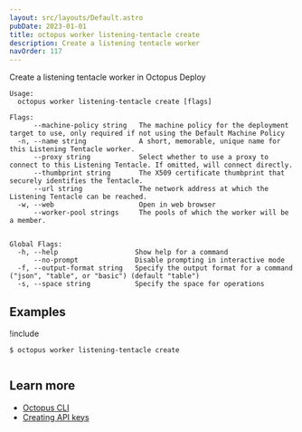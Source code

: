 ```yaml
---
layout: src/layouts/Default.astro
pubDate: 2023-01-01
title: octopus worker listening-tentacle create
description: Create a listening tentacle worker
navOrder: 117
---
```


Create a listening tentacle worker in Octopus Deploy


```text
Usage:
  octopus worker listening-tentacle create [flags]

Flags:
      --machine-policy string   The machine policy for the deployment target to use, only required if not using the Default Machine Policy
  -n, --name string             A short, memorable, unique name for this Listening Tentacle worker.
      --proxy string            Select whether to use a proxy to connect to this Listening Tentacle. If omitted, will connect directly.
      --thumbprint string       The X509 certificate thumbprint that securely identifies the Tentacle.
      --url string              The network address at which the Listening Tentacle can be reached.
  -w, --web                     Open in web browser
      --worker-pool strings     The pools of which the worker will be a member.


Global Flags:
  -h, --help                   Show help for a command
      --no-prompt              Disable prompting in interactive mode
  -f, --output-format string   Specify the output format for a command ("json", "table", or "basic") (default "table")
  -s, --space string           Specify the space for operations

```

## Examples

!include <samples-instance>


```text
$ octopus worker listening-tentacle create


```

## Learn more

- [Octopus CLI](/docs/octopus-rest-api/cli/index.md)
- [Creating API keys](/docs/octopus-rest-api/how-to-create-an-api-key.md)